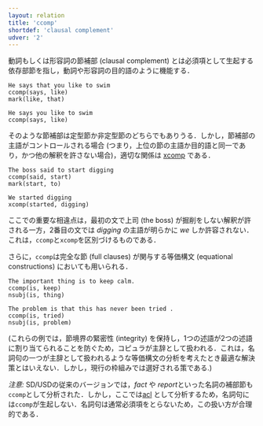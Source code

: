 ```yaml
---
layout: relation
title: 'ccomp'
shortdef: 'clausal complement'
udver: '2'
---
```


動詞もしくは形容詞の節補部 (clausal complement) とは必須項として生起する依存部節を指し，動詞や形容詞の目的語のように機能する．


~~~ sdparse
He says that you like to swim
ccomp(says, like)
mark(like, that)
~~~

~~~ sdparse
He says you like to swim
ccomp(says, like)
~~~

そのような節補部は定型節か非定型節のどちらでもありうる．しかし，節補部の主語がコントロールされる場合 (つまり，上位の節の主語か目的語と同一であり，かつ他の解釈を許さない場合)，適切な関係は [xcomp]() である．

~~~ sdparse
The boss said to start digging
ccomp(said, start)
mark(start, to)
~~~

~~~ sdparse
We started digging
xcomp(started, digging)
~~~

ここでの重要な相違点は，最初の文で上司 (the boss) が掘削をしない解釈が許される一方，2番目の文では _digging_ の主語が明らかに _we_ しか許容されない．これは，`ccomp`と`xcomp`を区別づけるものである．

さらに，`ccomp`は完全な節 (full clauses) が関与する等価構文 (equational constructions) においても用いられる．

~~~ sdparse
The important thing is to keep calm.
ccomp(is, keep)
nsubj(is, thing)
~~~

~~~ sdparse
The problem is that this has never been tried .
ccomp(is, tried)
nsubj(is, problem)
~~~

(これらの例では，節境界の緊密性 (integrity) を保持し，1つの述語が2つの述語に割り当てられることを防ぐため，コピュラが主辞として扱われる．これは，名詞句の一つが主辞として扱われるような等価構文の分析を考えたとき最適な解決策とはいえない．しかし，現行の枠組みでは選好される策である.)

_注意:_ SD/USDの従来のバージョンでは，*fact* や *report*といった名詞の補部節も`ccomp`として分析された．しかし，ここでは[acl]() として分析するため，名詞句には`ccomp`が生起しない．名詞句は通常必須項をとらないため，この扱い方が合理的である．
